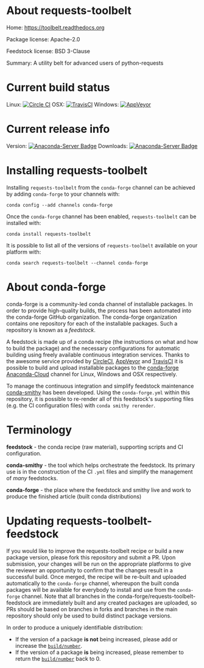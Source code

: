 About requests-toolbelt
=======================

Home: https://toolbelt.readthedocs.org

Package license: Apache-2.0

Feedstock license: BSD 3-Clause

Summary: A utility belt for advanced users of python-requests



Current build status
====================

Linux: [![Circle CI](https://circleci.com/gh/conda-forge/requests-toolbelt-feedstock.svg?style=shield)](https://circleci.com/gh/conda-forge/requests-toolbelt-feedstock)
OSX: [![TravisCI](https://travis-ci.org/conda-forge/requests-toolbelt-feedstock.svg?branch=master)](https://travis-ci.org/conda-forge/requests-toolbelt-feedstock)
Windows: [![AppVeyor](https://ci.appveyor.com/api/projects/status/github/conda-forge/requests-toolbelt-feedstock?svg=True)](https://ci.appveyor.com/project/conda-forge/requests-toolbelt-feedstock/branch/master)

Current release info
====================
Version: [![Anaconda-Server Badge](https://anaconda.org/conda-forge/requests-toolbelt/badges/version.svg)](https://anaconda.org/conda-forge/requests-toolbelt)
Downloads: [![Anaconda-Server Badge](https://anaconda.org/conda-forge/requests-toolbelt/badges/downloads.svg)](https://anaconda.org/conda-forge/requests-toolbelt)

Installing requests-toolbelt
============================

Installing `requests-toolbelt` from the `conda-forge` channel can be achieved by adding `conda-forge` to your channels with:

```
conda config --add channels conda-forge
```

Once the `conda-forge` channel has been enabled, `requests-toolbelt` can be installed with:

```
conda install requests-toolbelt
```

It is possible to list all of the versions of `requests-toolbelt` available on your platform with:

```
conda search requests-toolbelt --channel conda-forge
```


About conda-forge
=================

conda-forge is a community-led conda channel of installable packages.
In order to provide high-quality builds, the process has been automated into the
conda-forge GitHub organization. The conda-forge organization contains one repository
for each of the installable packages. Such a repository is known as a *feedstock*.

A feedstock is made up of a conda recipe (the instructions on what and how to build
the package) and the necessary configurations for automatic building using freely
available continuous integration services. Thanks to the awesome service provided by
[CircleCI](https://circleci.com/), [AppVeyor](http://www.appveyor.com/)
and [TravisCI](https://travis-ci.org/) it is possible to build and upload installable
packages to the [conda-forge](https://anaconda.org/conda-forge)
[Anaconda-Cloud](http://docs.anaconda.org/) channel for Linux, Windows and OSX respectively.

To manage the continuous integration and simplify feedstock maintenance
[conda-smithy](http://github.com/conda-forge/conda-smithy) has been developed.
Using the ``conda-forge.yml`` within this repository, it is possible to re-render all of
this feedstock's supporting files (e.g. the CI configuration files) with ``conda smithy rerender``.


Terminology
===========

**feedstock** - the conda recipe (raw material), supporting scripts and CI configuration.

**conda-smithy** - the tool which helps orchestrate the feedstock.
                   Its primary use is in the construction of the CI ``.yml`` files
                   and simplify the management of *many* feedstocks.

**conda-forge** - the place where the feedstock and smithy live and work to
                  produce the finished article (built conda distributions)


Updating requests-toolbelt-feedstock
====================================

If you would like to improve the requests-toolbelt recipe or build a new
package version, please fork this repository and submit a PR. Upon submission,
your changes will be run on the appropriate platforms to give the reviewer an
opportunity to confirm that the changes result in a successful build. Once
merged, the recipe will be re-built and uploaded automatically to the
`conda-forge` channel, whereupon the built conda packages will be available for
everybody to install and use from the `conda-forge` channel.
Note that all branches in the conda-forge/requests-toolbelt-feedstock are
immediately built and any created packages are uploaded, so PRs should be based
on branches in forks and branches in the main repository should only be used to
build distinct package versions.

In order to produce a uniquely identifiable distribution:
 * If the version of a package **is not** being increased, please add or increase
   the [``build/number``](http://conda.pydata.org/docs/building/meta-yaml.html#build-number-and-string).
 * If the version of a package **is** being increased, please remember to return
   the [``build/number``](http://conda.pydata.org/docs/building/meta-yaml.html#build-number-and-string)
   back to 0.
